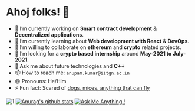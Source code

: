 # Ahoj folks! 👋
- 🔭 I’m currently working on <b>Smart contract development</b> & <b>Decentralized applications</b>.
- 🌱 I’m currently learning about  <b>Web development with React</b> & <b>DevOps</b>.
- 👯 I’m willing to collaborate on <b>ethereum</b> and <b>crypto</b> related projects.
- 🤔 I’m looking for a <b>crypto based internship</b> around <b>May-2021 to July-2021</b>.
- 💬 Ask me about future technologies and <b>C++</b>
- 📫 How to reach me: `anupam.kumar@iitgn.ac.in`
- 😄 Pronouns: He/Him
- ⚡ Fun fact: Scared of <ins>dogs, mices, anything that can fly</ins>

![1](https://github-readme-stats.vercel.app/api/top-langs/?username=akcgjc007&theme=blue-green)
[![Anurag's github stats](https://github-readme-stats.vercel.app/api?username=akcgjc007&theme=blue-green)](https://github.com/akcgjc007/github-readme-stats)
[![Ask Me Anything !](https://img.shields.io/badge/Ask%20me-anything-1abc9c.svg)](https://GitHub.com/Naereen/ama)
